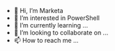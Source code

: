 - 👋 Hi, I’m Marketa
- 👀 I’m interested in PowerShell
- 🌱 I’m currently learning ...
- 💞️ I’m looking to collaborate on ...
- 📫 How to reach me ...

<!---
mazacm01/mazacm01 is a ✨ special ✨ repository because its `README.md` (this file) appears on your GitHub profile.
You can click the Preview link to take a look at your changes.
--->
